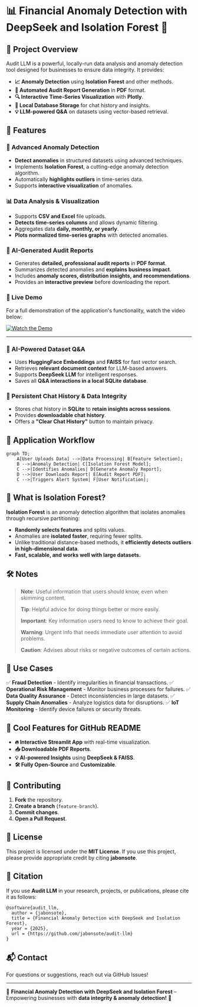 # 📊 Financial Anomaly Detection with DeepSeek and Isolation Forest 🧠

## 🚀 Project Overview
Audit LLM is a powerful, locally-run data analysis and anomaly detection tool designed for businesses to ensure data integrity. It provides:

- **📈 Anomaly Detection** using **Isolation Forest** and other methods.
- **📝 Automated Audit Report Generation** in **PDF** format.
- **🔍 Interactive Time-Series Visualization** with **Plotly**.
- **📂 Local Database Storage** for chat history and insights.
- **💡 LLM-powered Q&A** on datasets using vector-based retrieval.

## 🌟 Features

### 🔬 Advanced Anomaly Detection
- **Detect anomalies** in structured datasets using advanced techniques.
- Implements **Isolation Forest**, a cutting-edge anomaly detection algorithm.
- Automatically **highlights outliers** in time-series data.
- Supports **interactive visualization** of anomalies.

### 📊 Data Analysis & Visualization
- Supports **CSV and Excel** file uploads.
- **Detects time-series columns** and allows dynamic filtering.
- Aggregates data **daily, monthly, or yearly**.
- **Plots normalized time-series graphs** with detected anomalies.

### 📝 AI-Generated Audit Reports
- Generates **detailed, professional audit reports** in **PDF format**.
- Summarizes detected anomalies and **explains business impact**.
- Includes **anomaly scores, distribution insights, and recommendations**.
- Provides an **interactive preview** before downloading the report.

### 🎥 Live Demo
For a full demonstration of the application's functionality, watch the video below:

[![Watch the Demo](https://youtu.be/2o359RqFSfQ)](https://youtu.be/2o359RqFSfQ)

---

### 🤖 AI-Powered Dataset Q&A
- Uses **HuggingFace Embeddings** and **FAISS** for fast vector search.
- Retrieves **relevant document context** for LLM-based answers.
- Supports **DeepSeek LLM** for intelligent responses.
- Saves all **Q&A interactions in a local SQLite database**.

### 💾 Persistent Chat History & Data Integrity
- Stores chat history in **SQLite** to **retain insights across sessions**.
- Provides **downloadable chat history**.
- Offers a **"Clear Chat History"** button to maintain privacy.

## 🔁 Application Workflow
```mermaid
graph TD;
    A[User Uploads Data] -->|Data Processing| B[Feature Selection];
    B -->|Anomaly Detection| C[Isolation Forest Model];
    C -->|Identifies Anomalies| D[Generate Anomaly Report];
    D -->|User Downloads Report| E[Audit Report PDF];
    C -->|Triggers Alert System| F[User Notification];
```

## 📖 What is Isolation Forest?
**Isolation Forest** is an anomaly detection algorithm that isolates anomalies through recursive partitioning:
- **Randomly selects features** and splits values.
- Anomalies are **isolated faster**, requiring fewer splits.
- Unlike traditional distance-based methods, it **efficiently detects outliers in high-dimensional data**.
- **Fast, scalable, and works well with large datasets.**

## 🛠️ Notes

> **Note**: Useful information that users should know, even when skimming content.
> 
> **Tip**: Helpful advice for doing things better or more easily.
> 
> **Important**: Key information users need to know to achieve their goal.
> 
> **Warning**: Urgent info that needs immediate user attention to avoid problems.
> 
> **Caution**: Advises about risks or negative outcomes of certain actions.

## 🎯 Use Cases
✅ **Fraud Detection** - Identify irregularities in financial transactions.
✅ **Operational Risk Management** - Monitor business processes for failures.
✅ **Data Quality Assurance** - Detect inconsistencies in large datasets.
✅ **Supply Chain Anomalies** - Analyze logistics data for disruptions.
✅ **IoT Monitoring** - Identify device failures or security threats.

## 📎 Cool Features for GitHub README
- **🔥 Interactive Streamlit App** with real-time visualization.
- **📥 Downloadable PDF Reports**.
- **💡 AI-powered Insights** using **DeepSeek & FAISS**.
- **🛠️ Fully Open-Source** and **Customizable**.

## 🤝 Contributing
1. **Fork** the repository.
2. **Create a branch** (`feature-branch`).
3. **Commit changes**.
4. **Open a Pull Request**.

## 📜 License
This project is licensed under the **MIT License**. If you use this project, please provide appropriate credit by citing **jabonsote**.

## 📢 Citation
If you use **Audit LLM** in your research, projects, or publications, please cite it as follows:

```
@software{audit_llm,
  author = {jabonsote},
  title = {Financial Anomaly Detection with DeepSeek and Isolation Forest},
  year = {2025},
  url = {https://github.com/jabonsote/audit-llm}
}
```

## 📬 Contact
For questions or suggestions, reach out via GitHub Issues!

---

🎯 **Financial Anomaly Detection with DeepSeek and Isolation Forest** – Empowering businesses with **data integrity & anomaly detection!** 🚀


